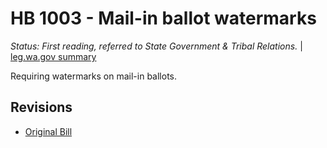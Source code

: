 # HB 1003 - Mail-in ballot watermarks
*Status: First reading, referred to State Government & Tribal Relations.* | [leg.wa.gov summary](https://app.leg.wa.gov/billsummary?BillNumber=1003&Year=2021)

Requiring watermarks on mail-in ballots.

## Revisions
* [Original Bill](1/)